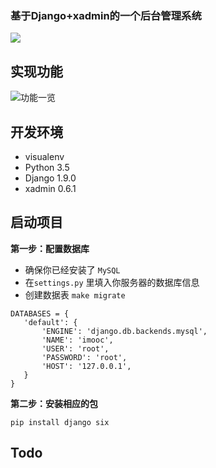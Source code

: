 ### 基于Django+xadmin的一个后台管理系统

![](https://camo.githubusercontent.com/5fb259203805e2189b8c165d05bd7fa128898cfe/68747470733a2f2f696d672e736869656c64732e696f2f62616467652f6c616e67756167652d707974686f6e2d6f72616e67652e737667)


实现功能
---

![功能一览](http://upload-images.jianshu.io/upload_images/1480597-17fa9e5496b6d6da.png?imageMogr2/auto-orient/strip%7CimageView2/2/w/1240)


开发环境
---

- visualenv
- Python 3.5
- Django 1.9.0
- xadmin 0.6.1

启动项目
---

**第一步：配置数据库**

- 确保你已经安装了 `MySQL`
- 在`settings.py` 里填入你服务器的数据库信息
- 创建数据表 `make migrate`

```
DATABASES = {
   'default': {
       'ENGINE': 'django.db.backends.mysql',
       'NAME': 'imooc',
       'USER': 'root', 
       'PASSWORD': 'root',
       'HOST': '127.0.0.1',
   }
}
```

**第二步：安装相应的包**

```
pip install django six 
```

Todo
---
